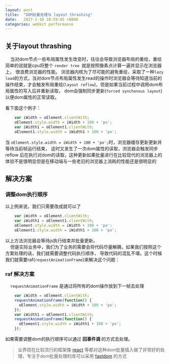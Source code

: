 ```yaml
---
layout: post
title:  "DOM批量处理与 layout thrashing"
date:   2017-1-10 10:59:45 +0800
categories: webkit performance
---
```


## 关于layout thrashing
&nbsp;&nbsp;&nbsp;&nbsp;当对dom节点一些布局属性发生改变时，往往会导致浏览器布局的重绘，重绘简单的说就是cpu将整个 `render tree `就是按照像素点计算一遍并显示在浏览器上， 很浪费浏览器的性能。 浏览器内核为了尽可能的避免重绘，采取了一种`lazy load`的方式，当对dom节点布局属性发生read的操作时浏览器会等待知道当前的操作结束，才会触发布局重绘(`layout reflow`)，但是如果当前过程中调用dom布局属性的写入后并重新读取， dom会强制同步更新(`forced synchonous layout`)以便dom属性的正常读取。


看下面这个例子：

```js  
    var iWidth = oElement.clientWith;
    oElement.style.width = iWidth + 100 + 'px';
    var iWidth1 = oElement1.clientWith;
    oElement1.style.width = iWidth1 + 100 + 'px';
```   
当 `oElement.style.width = iWidth + 100 + 'px';`时，浏览器缓存更新更新并等待当前帧运行结束， 这时又发生了一次dom属性的读取，浏览器会触发同步reflow 后在执行对dom的读取，这种更新如果批量进行在比较现代的浏览器上的体验不是很明显但是在移动端与一些老旧的浏览器上消耗的性能还是很明显的
 
## 解决方案

### 调整dom执行顺序
以上例来说，我们只需要改成就可以了

```js   
    var iWidth = oElement.clientWith;
    var iWidth1 = oElement1.clientWith;
    oElement.style.width = iWidth + 100 + 'px';
    oElement1.style.width = iWidth1 + 100 + 'px';
```   
以上方法浏览器会等待js执行结束并批量更新。  
&nbsp;&nbsp;&nbsp;&nbsp;但是实际业务中，我们为了业务的需要会将代码尽量解耦，如果我们按照这个方案处理的话，我们就需要调整代码执行顺序， 导致代码的混乱不堪。这个时候我们就需要raf(`requestAnimationFrame`)来解决这个问题：
### raf 解决方案
&nbsp;&nbsp;&nbsp;&nbsp;`requestAnimationFrame` 是通过将所有的dom操作放到下一帧去处理  

```js
    var iWidth = oElement.clientWith;
	requestAnimationFrame(function() {
	  oElement.style.width = iWidth + 100 + 'px';
	});
	var iWidth1 = oElement1.clientWith;
	requestAnimationFrame(function() {
	  oElement1.style.width = iWidth1 + 100 + 'px';
	});
```    
如果需要调整dom的执行顺序可以通过 **回事件调** 的方式去处理。

> 业界现在比较流行的框架像 [react](https://facebook.github.io/react/) 等都对这种dom批量插入做了非常好的处理，专注于dom批量处理的库可以采用 [fastdom](https://github.com/wilsonpage/fastdom) 的方式


